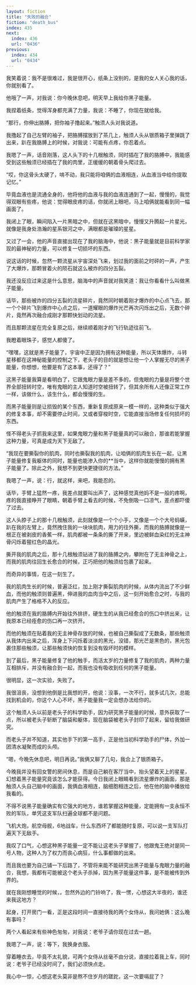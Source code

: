 ```yaml
---
layout: fiction
title: "失败的融合"
fiction: "death_bus"
index: 435
next:
  index: 436
  url: "0436"
previous:
  index: 434
  url: "0434"
---
```

我笑着说：我不是很难过，我是很开心，纸条上没别的，是我的女人关心我的话，你就别看了。

他哦了一声，对我说：你今晚休息吧，明天早上我给你黑子能量。

我捏着纸条，觉得浑身都充满了力量，我说：不睡了，你现在就给我。

“那行，你伸出胳膊，把你袖子撸起来。”触须人头对我说道。

我撸起了自己左臂的袖子，把胳膊摆放到了茶几上，触须人头从银质箱子里弹跳了出来，趴在我胳膊上的时候，对我说：可能有点疼，你忍着点。

我嗯了一声，话音刚落，这人头下的十几根触须，同时插在了我的胳膊中，我能感受到这些触须已经插在了我的肉里，正缓缓的朝着骨头爬过去。

“哎，你这骨头太硬了，啃不动，我只能将咱俩的血液相连，从血液当中给你提取记忆。”

毕竟血液也是流通全身的，他将他的血液与我的血液连通到了一起，慢慢的，我觉得双眼有些疼，他说：觉得眼皮疼的话，你就闭上眼吧，马上咱俩就能看到同一幅画面了。

我闭上了眼，瞬间陷入一片黑暗之中，但就在这黑暗中，慢慢又升腾起一片星光，就像是我身处浩瀚的星系银河之中，满眼都是璀璨的星星。

又过了一会，他的声音直接出现在了我的脑海中，他说：黑子能量就是目前科学家现的最神秘的力量，可以修复一切损坏的东西。

说这话的时候，忽然一颗流星从宇宙深处飞来，划过我的面前之时砰的一声，产生了大爆炸，那颗冒着火的陨石就这么被炸的四分五裂。

我还没反应过来这是什么意思，脑海中的声音就对我笑道：我让你看看什么叫做黑子能量。

话毕，那些被炸的四分五裂的流星碎片，竟然同时朝着刚才爆炸的中心点飞去，那一个个碎片飞到爆炸中心点之后，一道耀眼的爆炸光芒再次闪烁出之后，无数个碎片，竟然再次融合成刚才那颗快划动的流星。

而且那颗流星在完全复原之后，继续顺着刚才的飞行轨迹往前飞。

我瞪着眼珠子，感觉人都傻了。

“嘿嘿，这就是黑子能量了，宇宙中正是因为拥有这种能量，所以天体爆炸，斗转星移都在这神秘能量的控制之下，老头子的目的就是想让他一个人掌握无尽的黑子能量，你想想，他要是有了这本事，还得了？”

这黑子能量我算是看明白了，它跟鬼眼力量是差不多的，但鬼眼的力量是将整个世界全部扭转时空，唯有鬼眼的主人知道时空被扭转了，但其余所有人还像正常工作一样，该做什么，该生什么，都会慢慢的生。

而黑子能量则是让损毁的某个东西，重新复原成原来一模一样的，这种类似于强大的修复本事，却不需要停止时间，又或者穿梭时空，它能直接当场修复任何损坏的东西。

怪不得老头子抓我来这里，如果鬼眼力量和黑子能量真的可以融合，那谁若能掌握这种力量，可真是成为天下无敌了。

“我现在要撕裂你的肌肉，同时也撕裂我的肌肉，让咱俩的肌肉生长在一起，让黑子能量修复我躯体的同时，能量也能渗入你的**当中，这样你就能慢慢的拥有黑子能量了。除此之外，我想不到更快更捷径的方法。”

我嗯了一声，说：行，就这样，来吧，我能忍的。

话毕，手臂上猛然一疼，我差点就要叫出声了，这种感觉真他妈不是一般的疼啊，疼的我直接睁开了眼睛，朝着手臂上看去的时候，不免倒吸一口凉气，差点都吓傻了过去。

这人头脖子上的那十几根触须，此刻就像是一个个小手，又像是一个个大号蚂蟥，趴在我的左臂上，竟然拽住我的一块块肌肉，用力的往外撕，而我的胳膊就像是一根正在被剥皮的香蕉一样，肌肉都被一条条的撕了开来，里边被鲜血染红的无主神骨闪烁着猩红色的晶光。

撕开我的肌肉之后，那十几根触须钻进了我的胳膊之内，攀附在了无主神骨之上，而我的肌肉往回生长愈合的时候，正巧把他的触须给包裹了起来。

而奇异的事情，在这一刻生了。

我的肌肉生长的时候，普遍泛红，加上刚才撕裂肌肉的时候，从体内流出了不少鲜血，而他的触须则普遍黑，伸进我的血肉当中之后，这一刻开始愈合之时，与我的肌肉产生了格格不入的反应。

他的触须在我的胳膊内开始往外排挤，硬生生的从我已经愈合的伤口中挤出来，让我原本已经痊愈的伤口再一次挤开。

而他的触须在贴着我的无主神骨存放的时候，也被自己撕裂成了无数条，那些触须从我体内出来之后，浑身上下闪烁着淡淡的黑光，没错，那光芒是黑色的，黑光包裹住那些触须，让那些触须快的恢复到没有毁坏时的模样。

到了最后，黑子能量修复了他的触手，而活太岁的力量修复了我的肌肉，两种力量互相排斥，并没有融合到一起，而我也没有吸收到任何的黑子能量。

很明显，这一次实验，失败了。

我很沮丧，没想到他倒是比我想的开，他说：没事，一次不行，就多试几次，总能找到机会的，你这个人心不坏，黑子能量我一定会想办法给你的。

这个触须人头以前是老头子的科学助手，因为研究黑子能量的时候，意外获取了一点，所以被老头子斩断了脑袋和躯体，现在脑袋被老头子封印了起来，留给我做研究。

而老头子并不知道，其实他手下的第一高手，正是他当初科学助手的尸体，外加一团清水凝聚而成的头颅。

“嗯，今晚先休息吧，明日再说。”我俩又聊了几句，我合上了银质箱子。

今晚我并没有回女警的房间休息，而是自己躺在客厅当中，抬头望着天上的星星，幻想着黑子能量究竟该怎么才能获得。今日我闭上眼睛看到流星爆炸的画面，那是触须人头自己脑中的画面，我俩血液相连，脑细胞相连之后，他在他的脑中播放给我看的。

不得不说黑子能量确实有它强大的地方，谁若掌握这种能量，定能拥有一支永恒不败的军队，单凭这支军队扫遍全球都不是问题。

飞机大炮，航空母舰，6地战车，什么东西坏了都能随时复原，可以说一支军队打遍天下无敌手。

我叹了口气，心想这种黑子能量一定不能让这老头子掌握了，他跟鬼王绝对是同一号人物，这种人为了权力而丧心病狂，什么事都做的出来。

而且我也要为自己铺一下后路了，不管将来能不能研究出黑子能量与鬼眼力量的融合，我想，我都有可能被这个老头子杀掉，因为黑子能量这件事，是不能被传到外界的。

就在我刚想睡觉的时候，。忽然外边的门铃响了，我一愣，心想这大半夜的，谁还来我这地方？

起身，打开房门一看，正是这段时间一直接待我的两个女侍从，我问她俩：这么晚有事吗？

两个人看起来有些神色匆匆，对我说：老爷子请你现在过去一趟。

我嗯了一声，说：等下，我换身衣服。

穿着睡衣去，毕竟不太礼貌，可两个女侍从丝毫不由分说，直接拉着我上车，同时说：老爷子已经没时间了，我们必须快点走。

我心中一惊，心想这老头莫非是熬不住岁月的蹉跎，这一次要嗝屁了？